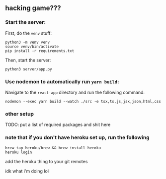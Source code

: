 ## hacking game???

### Start the server:

First, do the `venv` stuff:

```
python3 -m venv venv
source venv/bin/activate
pip install -r requirements.txt
```

Then, start the server:

```
python3 server/app.py
```

### Use nodemon to automatically run `yarn build`:

Navigate to the `react-app` directory and run the following command:

```
nodemon --exec yarn build --watch ./src -e tsx,ts,js,jsx,json,html,css
```

### other setup

TODO: put a list of required packages and shit here

### note that if you don't have heroku set up, run the following

```
brew tap heroku/brew && brew install heroku
heroku login
```

add the heroku thing to your git remotes

idk what i'm doing lol